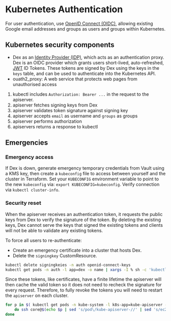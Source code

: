 # Kubernetes Authentication

For user authentication, use [OpenID Connect (OIDC)](https://kubernetes.io/docs/reference/access-authn-authz/authentication/#openid-connect-tokens), allowing existing Google email addresses and groups as users
and groups within Kubernetes.

## Kubernetes security components

- Dex as an [Identity Provider (IDP)](https://en.wikipedia.org/wiki/Identity_provider), which acts as an authentication proxy. Dex is an OIDC provider which grants users short-lived, auto-refreshed, [JWT](https://jwt.io/) ID Tokens. These tokens are signed by Dex using the keys in the `keys` table, and can be used to authenticate into the Kubernetes API.
- ouath2_proxy: A web service that protects web pages from unauthorised access

1. kubectl includes `Authorization: Bearer ...` in the request to the apiserver.
2. apiserver fetches signing keys from Dex
3. apiserver validates token signature against signing key
4. apiserver accepts `email` as username and `groups` as groups
5. apiserver performs authorization
6. apiservers returns a response to kubectl

## Emergencies

### Emergency access

If Dex is down, generate emergency temporary credentials from Vault using a KMS key, then create a `kubeconfig` file to access between yourself and the cluster in Terraform. Set your `KUBECONFIG` environment variable to point to the new `kubeconfig` via: `export KUBECONFIG=kubeconfig`. Verify connection via `kubectl cluster-info`.

### Security reset

When the apiserver receives an authentication token, it requests the public keys from Dex to verify the signature of the token. By deleting the existing keys, Dex cannot serve the keys that signed the existing tokens and clients will not be able to validate any existing tokens.

To force all users to re-authenticate:

- Create an emergency certificate into a cluster that hosts Dex.
- Delete the `signingkey` CustomResource.

```bash
kubectl delete signingkeies -n auth openid-connect-keys
kubectl get pods -n auth -l app=dex -o name | xargs -I % sh -c 'kubectl delete -n auth %; sleep 10;'
```

Since these tokens, like certificates, have a finite lifetime the apiserver will then cache the valid token so it does not need to recheck the signature for every request. Therefore, to fully revoke the tokens you will need to restart the `apiserver` on each cluster.

```bash
for p in $( kubectl get pods -n kube-system -l k8s-app=kube-apiserver -o name);
    do ssh core@$(echo $p | sed 's/pod\/kube-apiserver-//' | sed 's/ec2.internal/icelyn.io/') 'docker kill $(docker ps -f name=k8s_kube-apiserver -q)';
done
```
